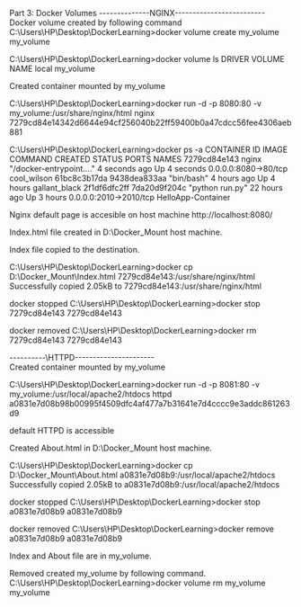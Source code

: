 Part 3: Docker Volumes
\-\-\-\-\-\-\-\-\-\-\-\-\-\-NGINX\-\-\-\-\-\-\-\-\-\-\-\-\-\-\-\-\-\-\-\-\-\-\-\-\-\
Docker volume created by following command
C:\\Users\\HP\\Desktop\\DockerLearning\>docker volume create my_volume
my_volume

C:\\Users\\HP\\Desktop\\DockerLearning\>docker volume ls DRIVER VOLUME
NAME local my_volume

Created container mounted by my_volume

C:\\Users\\HP\\Desktop\\DockerLearning\>docker run -d -p 8080:80 -v
my_volume:/usr/share/nginx/html nginx
7279cd84e14342d6644e94cf256040b22ff59400b0a47cdcc56fee4306aeb881

C:\\Users\\HP\\Desktop\\DockerLearning\>docker ps -a CONTAINER ID IMAGE
COMMAND CREATED STATUS PORTS NAMES 7279cd84e143 nginx
\"/docker-entrypoint....\" 4 seconds ago Up 4 seconds
0.0.0.0:8080-\>80/tcp cool_wilson 61bc8c3b17da 9438dea833aa \"bin/bash\"
4 hours ago Up 4 hours gallant_black 2f1df6dfc2ff 7da20d9f204c \"python
run.py\" 22 hours ago Up 3 hours 0.0.0.0:2010-\>2010/tcp
HelloApp-Container

Nginx default page is accesible on host machine http://localhost:8080/

Index.html file created in D:\\Docker_Mount host machine.

Index file copied to the destination.

C:\\Users\\HP\\Desktop\\DockerLearning\>docker cp
D:\\Docker_Mount\\Index.html 7279cd84e143:/usr/share/nginx/html
Successfully copied 2.05kB to 7279cd84e143:/usr/share/nginx/html

docker stopped C:\\Users\\HP\\Desktop\\DockerLearning\>docker stop
7279cd84e143 7279cd84e143

docker removed C:\\Users\\HP\\Desktop\\DockerLearning\>docker rm
7279cd84e143 7279cd84e143

\-\-\-\-\-\-\-\-\-\-\HTTPD-\-\-\-\-\-\-\-\-\-\-\-\-\-\-\-\-\-\-\-\-\-\
Created container mounted by my_volume

C:\\Users\\HP\\Desktop\\DockerLearning\>docker run -d -p 8081:80 -v
my_volume:/usr/local/apache2/htdocs httpd
a0831e7d08b98b00995f4509dfc4af477a7b31641e7d4cccc9e3addc861263d9

default HTTPD is accessible

Created About.html in D:\\Docker_Mount host machine.

C:\\Users\\HP\\Desktop\\DockerLearning\>docker cp
D:\\Docker_Mount\\About.html a0831e7d08b9:/usr/local/apache2/htdocs
Successfully copied 2.05kB to a0831e7d08b9:/usr/local/apache2/htdocs

docker stopped C:\\Users\\HP\\Desktop\\DockerLearning\>docker stop
a0831e7d08b9 a0831e7d08b9

docker removed C:\\Users\\HP\\Desktop\\DockerLearning\>docker remove
a0831e7d08b9 a0831e7d08b9

Index and About file are in my_volume.

Removed created my_volume by following command.
C:\\Users\\HP\\Desktop\\DockerLearning\>docker volume rm my_volume
my_volume
